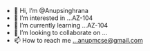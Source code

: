 - 👋 Hi, I’m @Anupsinghrana
- 👀 I’m interested in ...AZ-104
- 🌱 I’m currently learning ...AZ-104
- 💞️ I’m looking to collaborate on ...
- 📫 How to reach me ...anupmcse@gmail.com

<!---
Anupsinghrana/Anupsinghrana is a ✨ special ✨ repository because its `README.md` (this file) appears on your GitHub profile.
You can click the Preview link to take a look at your changes.
--->
